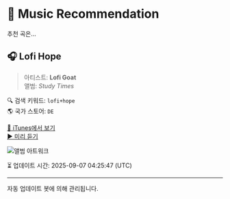 
# 🎵 Music Recommendation

추천 곡은...

## 🎧 Lofi Hope  
> 아티스트: **Lofi Goat**  
> 앨범: _Study Times_  

🔍 검색 키워드: `lofi+hope`  
🌎 국가 스토어: `DE`

[🔗 iTunes에서 보기](https://music.apple.com/de/album/lofi-hope/1521243433?i=1521243443&uo=4)  
[▶️ 미리 듣기](https://audio-ssl.itunes.apple.com/itunes-assets/AudioPreview123/v4/0f/8b/99/0f8b999c-e33e-fa2d-30e1-1ffd0cc0ea0d/mzaf_9768701355818983486.plus.aac.p.m4a)

![앨범 아트워크](https://is1-ssl.mzstatic.com/image/thumb/Music123/v4/58/17/d4/5817d424-8d84-4f94-c398-e0dfb36aa110/rls00105737.jpg/100x100bb.jpg)

⏳ 업데이트 시간: 2025-09-07 04:25:47 (UTC)

---
자동 업데이트 봇에 의해 관리됩니다.
